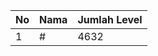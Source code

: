 | No | Nama            | Jumlah Level |
|----|-----------------|--------------|
| 1  | #    |    4632        |
